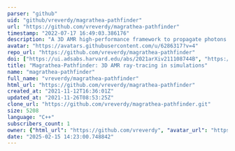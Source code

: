 ```yaml
---
parser: "github"
uid: "github/vreverdy/magrathea-pathfinder"
url: "https://github.com/vreverdy/magrathea-pathfinder"
timestamp: "2022-07-17 16:49:03.386176"
description: "A 3D AMR high-performance framework to propagate photons in cosmological simulations"
avatar: "https://avatars.githubusercontent.com/u/6286317?v=4"
repo_url: "https://github.com/vreverdy/magrathea-pathfinder"
doi: ["https://ui.adsabs.harvard.edu/abs/2021arXiv211108744B", "https://ui.adsabs.harvard.edu/abs/2022ascl.soft03024B/abstract"]
title: "Magrathea-Pathfinder: 3D AMR ray-tracing in simulations"
name: "magrathea-pathfinder"
full_name: "vreverdy/magrathea-pathfinder"
html_url: "https://github.com/vreverdy/magrathea-pathfinder"
created_at: "2021-11-12T16:36:01Z"
updated_at: "2021-11-26T08:53:25Z"
clone_url: "https://github.com/vreverdy/magrathea-pathfinder.git"
size: 5208
language: "C++"
subscribers_count: 1
owner: {"html_url": "https://github.com/vreverdy", "avatar_url": "https://avatars.githubusercontent.com/u/6286317?v=4", "login": "vreverdy", "type": "User"}
date: "2025-02-15 14:23:00.748842"
---
```

